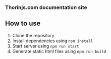 ### Thorinjs.com documentation site

## How to use

1. Clone the repository
2. Install dependencies using ```npm install```
3. Start server using ```npm run start```
4. Generate static html files using ```npm run build```